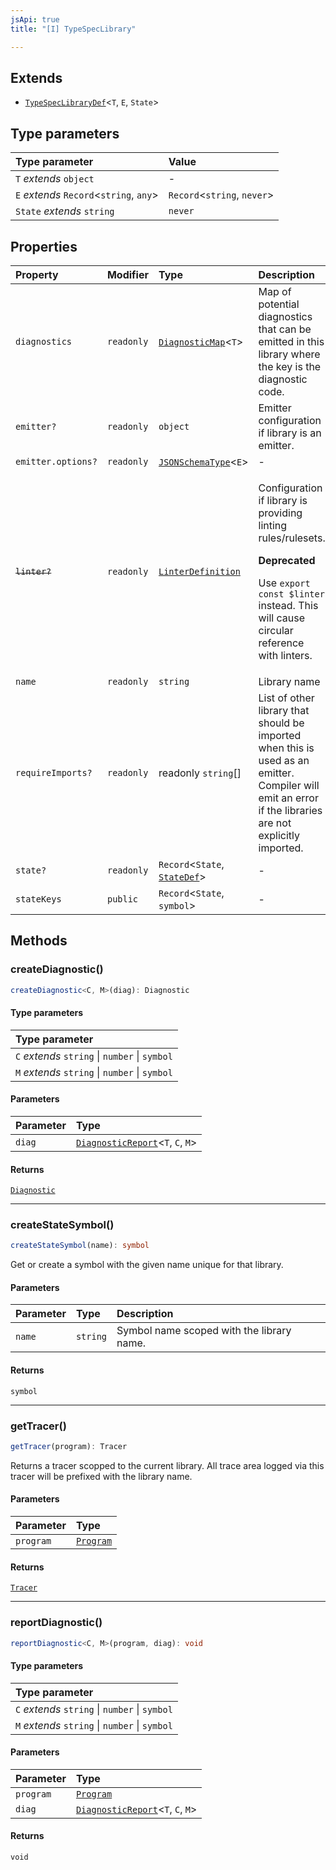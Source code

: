 ```yaml
---
jsApi: true
title: "[I] TypeSpecLibrary"

---
```

## Extends

- [`TypeSpecLibraryDef`](TypeSpecLibraryDef.md)<`T`, `E`, `State`\>

## Type parameters

| Type parameter | Value |
| :------ | :------ |
| `T` *extends* `object` | - |
| `E` *extends* `Record`<`string`, `any`\> | `Record`<`string`, `never`\> |
| `State` *extends* `string` | `never` |

## Properties

| Property | Modifier | Type | Description | Overrides | Inherited from |
| :------ | :------ | :------ | :------ | :------ | :------ |
| `diagnostics` | `readonly` | [`DiagnosticMap`](../type-aliases/DiagnosticMap.md)<`T`\> | Map of potential diagnostics that can be emitted in this library where the key is the diagnostic code. | [`TypeSpecLibraryDef`](TypeSpecLibraryDef.md).`diagnostics` | [`TypeSpecLibraryDef`](TypeSpecLibraryDef.md).`diagnostics` |
| `emitter?` | `readonly` | `object` | Emitter configuration if library is an emitter. | [`TypeSpecLibraryDef`](TypeSpecLibraryDef.md).`emitter` | [`TypeSpecLibraryDef`](TypeSpecLibraryDef.md).`emitter` |
| `emitter.options?` | `readonly` | [`JSONSchemaType`](../type-aliases/JSONSchemaType.md)<`E`\> | - | - | - |
| ~~`linter?`~~ | `readonly` | [`LinterDefinition`](LinterDefinition.md) | <p>Configuration if library is providing linting rules/rulesets.</p><p>**Deprecated**</p><p>Use `export const $linter` instead. This will cause circular reference with linters.</p> | [`TypeSpecLibraryDef`](TypeSpecLibraryDef.md).`linter` | [`TypeSpecLibraryDef`](TypeSpecLibraryDef.md).`linter` |
| `name` | `readonly` | `string` | Library name | [`TypeSpecLibraryDef`](TypeSpecLibraryDef.md).`name` | [`TypeSpecLibraryDef`](TypeSpecLibraryDef.md).`name` |
| `requireImports?` | `readonly` | readonly `string`[] | List of other library that should be imported when this is used as an emitter. Compiler will emit an error if the libraries are not explicitly imported. | [`TypeSpecLibraryDef`](TypeSpecLibraryDef.md).`requireImports` | [`TypeSpecLibraryDef`](TypeSpecLibraryDef.md).`requireImports` |
| `state?` | `readonly` | `Record`<`State`, [`StateDef`](StateDef.md)\> | - | [`TypeSpecLibraryDef`](TypeSpecLibraryDef.md).`state` | [`TypeSpecLibraryDef`](TypeSpecLibraryDef.md).`state` |
| `stateKeys` | `public` | `Record`<`State`, `symbol`\> | - | - | - |

## Methods

### createDiagnostic()

```ts
createDiagnostic<C, M>(diag): Diagnostic
```

#### Type parameters

| Type parameter |
| :------ |
| `C` *extends* `string` \| `number` \| `symbol` |
| `M` *extends* `string` \| `number` \| `symbol` |

#### Parameters

| Parameter | Type |
| :------ | :------ |
| `diag` | [`DiagnosticReport`](../type-aliases/DiagnosticReport.md)<`T`, `C`, `M`\> |

#### Returns

[`Diagnostic`](Diagnostic.md)

***

### createStateSymbol()

```ts
createStateSymbol(name): symbol
```

Get or create a symbol with the given name unique for that library.

#### Parameters

| Parameter | Type | Description |
| :------ | :------ | :------ |
| `name` | `string` | Symbol name scoped with the library name. |

#### Returns

`symbol`

***

### getTracer()

```ts
getTracer(program): Tracer
```

Returns a tracer scopped to the current library.
All trace area logged via this tracer will be prefixed with the library name.

#### Parameters

| Parameter | Type |
| :------ | :------ |
| `program` | [`Program`](Program.md) |

#### Returns

[`Tracer`](Tracer.md)

***

### reportDiagnostic()

```ts
reportDiagnostic<C, M>(program, diag): void
```

#### Type parameters

| Type parameter |
| :------ |
| `C` *extends* `string` \| `number` \| `symbol` |
| `M` *extends* `string` \| `number` \| `symbol` |

#### Parameters

| Parameter | Type |
| :------ | :------ |
| `program` | [`Program`](Program.md) |
| `diag` | [`DiagnosticReport`](../type-aliases/DiagnosticReport.md)<`T`, `C`, `M`\> |

#### Returns

`void`
